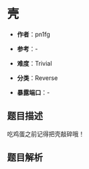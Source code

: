 # 壳

- **作者**：pn1fg

- **参考**：-

- **难度**：Trivial

- **分类**：Reverse

- **暴露端口**：-

## 题目描述

吃鸡蛋之前记得把壳敲碎哦！

## 题目解析
